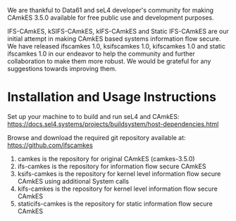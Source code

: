 We are thankful to Data61 and seL4 developer's community for making CAmkES 3.5.0 available for free public use and development purposes.

IFS-CAmkES, kSIFS-CAmkES, kIFS-CAmkES and Static IFS-CAmkES are our initial attempt in making CAmkES based systems information flow secure. We have released ifscamkes 1.0, ksifscamkes 1.0, kifscamkes 1.0 and static ifscamkes 1.0 in our endeavor to help the community and further collaboration to make them more robust. We would be grateful for any suggestions towards improving them.

# Installation and Usage Instructions

Set up your machine to to build and run seL4 and CAmkES:
https://docs.sel4.systems/projects/buildsystem/host-dependencies.html

Browse and download the required git repository available at: https://github.com/ifscamkes
1. camkes is the repository for original CAmkES (camkes-3.5.0)
2. ifs-camkes is the repository for information flow secure CAmkES
3. ksifs-camkes is the repository for kernel level information flow secure CAmkES using additional System calls
4. kifs-camkes is the repository for kernel level information flow secure CAmkES
5. staticifs-camkes is the repository for static information flow secure CAmkES
